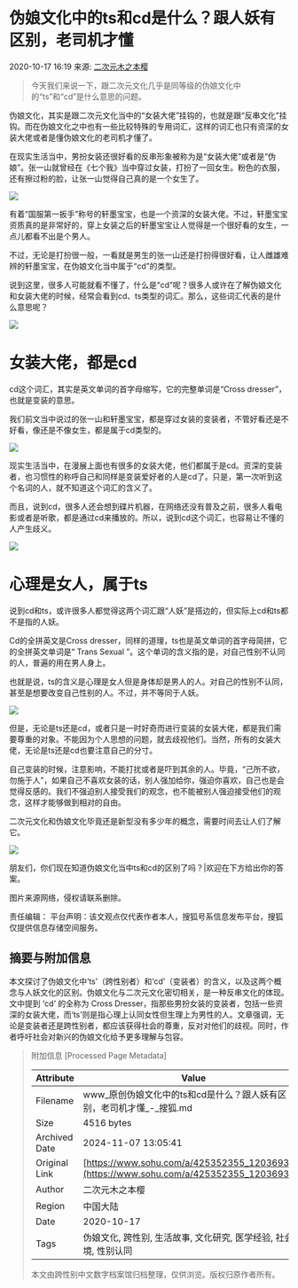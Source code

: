 # 伪娘文化中的ts和cd是什么？跟人妖有区别，老司机才懂

2020-10-17 16:19 来源: [二次元木之本樱](https://www.sohu.com/a/425352355_120369357?spm=smpc.content-abroad.content.1.17309846681177GYD4Gr)

> 今天我们来说一下，跟二次元文化几乎是同等级的伪娘文化中的“ts”和“cd”是什么意思的问题。

伪娘文化，其实是跟二次元文化当中的“女装大佬”挂钩的，也就是跟“反串文化”挂钩。而在伪娘文化之中也有一些比较特殊的专用词汇，这样的词汇也只有资深的女装大佬或者是懂伪娘文化的老司机才懂了。

在现实生活当中，男扮女装还很好看的反串形象被称为是“女装大佬”或者是“伪娘”。张一山就曾经在《七个我》当中穿过女装，打扮了一回女生。粉色的衣服，还有擦过粉的脸，让张一山觉得自己真的是一个女生了。

![](http://p9.itc.cn/images01/20201017/989faefeb0f248b5951310df0433d66f.png)

有着“国服第一扳手”称号的轩墨宝宝，也是一个资深的女装大佬。不过，轩墨宝宝资质真的是非常好的，穿上女装之后的轩墨宝宝让人觉得是一个很好看的女生，一点儿都看不出是个男人。

不过，无论是打扮很一般，一看就是男生的张一山还是打扮得很好看，让人雌雄难辨的轩墨宝宝，在伪娘文化当中属于“cd”的类型。

说到这里，很多人可能就看不懂了，什么是“cd”呢？很多人或许在了解伪娘文化和女装大佬的时候，经常会看到cd、ts类型的词汇。那么，这些词汇代表的是什么意思呢？

![](http://p4.itc.cn/images01/20201017/314a082eb22d43c5b2dbfb9c5a180570.png)

# 女装大佬，都是cd

cd这个词汇，其实是英文单词的首字母缩写，它的完整单词是“Cross dresser”，也就是变装的意思。

我们前文当中说过的张一山和轩墨宝宝，都是穿过女装的变装者，不管好看还是不好看，像还是不像女生，都是属于cd类型的。

![](http://p0.itc.cn/images01/20201017/69736bcdce4c45ba85c88b69aec0ee7a.png)

现实生活当中，在漫展上面也有很多的女装大佬，他们都属于是cd。资深的变装者，也习惯性的称呼自己和同样是变装爱好者的人是cd了。只是，第一次听到这个名词的人，就不知道这个词汇的含义了。

而且，说到cd，很多人还会想到碟片机器，在网络还没有普及之前，很多人看电影或者是听歌，都是通过cd来播放的。所以，说到cd这个词汇，也容易让不懂的人产生歧义。

![](http://p6.itc.cn/images01/20201017/de376ae44e6c4bb0a854913c0883d863.png)

# 心理是女人，属于ts

说到cd和ts，或许很多人都觉得这两个词汇跟“人妖”是搭边的，但实际上cd和ts都不是指的人妖。

Cd的全拼英文是Cross dresser，同样的道理，ts也是英文单词的首字母简拼，它的全拼英文单词是“ Trans Sexual ”。这个单词的含义指的是，对自己性别不认同的人，普遍的用在男人身上。

也就是说，ts的含义是心理是女人但是身体却是男人的人。对自己的性别不认同，甚至是想要改变自己性别的人。不过，并不等同于人妖。

![](http://p7.itc.cn/images01/20201017/576e4183b4144edeaaeb30d91e09294f.png)

但是，无论是ts还是cd，或者只是一时好奇而进行变装的女装大佬，都是我们需要尊重的对象。不能因为个人思想的问题，就去歧视他们。当然，所有的女装大佬，无论是ts还是cd也要注意自己的分寸。

自己变装的时候，注意影响，不能打扰或者是吓到其余的人。毕竟，“己所不欲，勿施于人”，如果自己不喜欢女装的话，别人强加给你，强迫你喜欢，自己也是会觉得反感的。我们不强迫别人接受我们的观念，也不能被别人强迫接受他们的观念，这样才能够做到相对的自由。

二次元文化和伪娘文化毕竟还是新型没有多少年的概念，需要时间去让人们了解它。

![](http://p2.itc.cn/images01/20201017/3e53a5d88f5b4ee0a898ea9076b448ec.png)

朋友们，你们现在知道伪娘文化当中ts和cd的区别了吗？|欢迎在下方给出你的答案。

图片来源网络，侵权请联系删除。

责任编辑：
平台声明：该文观点仅代表作者本人，搜狐号系信息发布平台，搜狐仅提供信息存储空间服务。

## 摘要与附加信息

<!-- tcd_abstract -->
本文探讨了伪娘文化中‘ts’（跨性别者）和‘cd’（变装者）的含义，以及这两个概念与人妖文化的区别。伪娘文化与二次元文化密切相关，是一种反串文化的体现。文中提到 ‘cd’ 的全称为 Cross Dresser，指那些男扮女装的变装者，包括一些资深的女装大佬，而‘ts’则是指心理上认同女性但生理上为男性的人。文章强调，无论是变装者还是跨性别者，都应该获得社会的尊重，反对对他们的歧视。同时，作者呼吁社会对新兴的伪娘文化给予更多理解与包容。
<!-- tcd_abstract_end -->

> 附加信息 [Processed Page Metadata]
>
> | Attribute       | Value                                  |
> |-----------------|----------------------------------------|
> | Filename        | www_原创伪娘文化中的ts和cd是什么？跟人妖有区别，老司机才懂_-_搜狐.md                             |
> | Size            | 4516 bytes                           |
> | Archived Date   | 2024-11-07 13:05:41                             |
> | Original Link   | [https://www.sohu.com/a/425352355_120369357](https://www.sohu.com/a/425352355_120369357)                       |
> | Author          | 二次元木之本樱                               |
> | Region          | 中国大陆                               |
> | Date            | 2020-10-17                                 |
> | Tags            | 伪娘文化, 跨性别, 生活故事, 文化研究, 医学经验, 社会环境, 性别认同                                 |
>
> 本文由跨性别中文数字档案馆归档整理，仅供浏览。版权归原作者所有。
>
